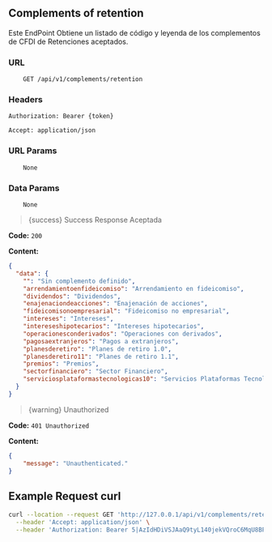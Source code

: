 ## Complements of retention

Este EndPoint Obtiene un listado de código y leyenda de los complementos de CFDI de Retenciones aceptados.

### **URL**

```textmate
    GET /api/v1/complements/retention
```

### Headers

`Authorization: Bearer {token}`

`Accept: application/json`

### **URL Params**

```text
    None
```

### **Data Params**

```text
    None
```

> {success} Success Response Aceptada

**Code:** `200`

**Content:**

```json
{
  "data": {
    "": "Sin complemento definido",
    "arrendamientoenfideicomiso": "Arrendamiento en fideicomiso",
    "dividendos": "Dividendos",
    "enajenaciondeacciones": "Enajenación de acciones",
    "fideicomisonoempresarial": "Fideicomiso no empresarial",
    "intereses": "Intereses",
    "intereseshipotecarios": "Intereses hipotecarios",
    "operacionesconderivados": "Operaciones con derivados",
    "pagosaextranjeros": "Pagos a extranjeros",
    "planesderetiro": "Planes de retiro 1.0",
    "planesderetiro11": "Planes de retiro 1.1",
    "premios": "Premios",
    "sectorfinanciero": "Sector Financiero",
    "serviciosplataformastecnologicas10": "Servicios Plataformas Tecnológicas"
  }
}
```

> {warning} Unauthorized

**Code:** `401 Unauthorized`

**Content:**

```json
{
    "message": "Unauthenticated."
}
```


## **Example Request curl**

```bash
curl --location --request GET 'http://127.0.0.1/api/v1/complements/retention' \
  --header 'Accept: application/json' \
  --header 'Authorization: Bearer 5|AzIdHDiVSJAaQ9tyL140jekVQroC6MqU8BPpVHgk'
```
